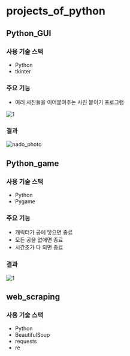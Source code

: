 # projects_of_python

## Python_GUI

### 사용 기술 스택
- Python
- tkinter

### 주요 기능
- 여러 사진들을 이어붙여주는 사진 붙이기 프로그램

![1](https://user-images.githubusercontent.com/66678112/113998731-4e3af300-9894-11eb-8688-b4159fb169ed.png)



### 결과
![nado_photo](https://user-images.githubusercontent.com/66678112/113998734-4f6c2000-9894-11eb-8a29-79ad4298fffa.png)

## Python_game

### 사용 기술 스택
- Python
- Pygame

### 주요 기능
- 캐릭터가 공에 닿으면 종료
- 모든 공을 없애면 종료
- 시간초가 다 되면 종료

### 결과

![1](https://user-images.githubusercontent.com/66678112/113999728-43349280-9895-11eb-8c2c-d18ca94fd035.png)

## web_scraping

### 사용 기술 스택
- Python
- BeautifulSoup
- requests
- re







